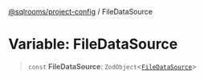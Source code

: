 [@sqlrooms/project-config](../index.md) / FileDataSource

# Variable: FileDataSource

> `const` **FileDataSource**: `ZodObject`\<[`FileDataSource`](../type-aliases/FileDataSource.md)\>
